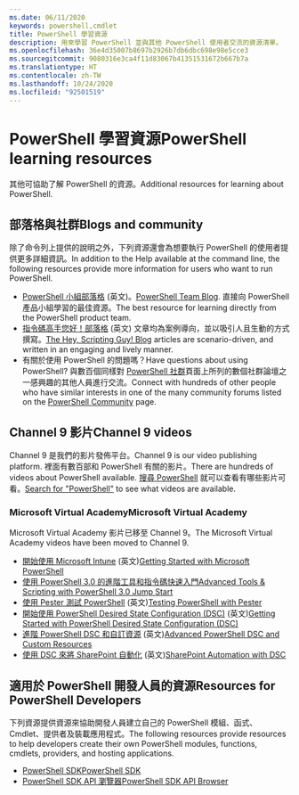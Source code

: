 ```yaml
---
ms.date: 06/11/2020
keywords: powershell,cmdlet
title: PowerShell 學習資源
description: 用來學習 PowerShell 並與其他 PowerShell 使用者交流的資源清單。
ms.openlocfilehash: 36e4d35007b8697b2926b7db6dbc698e98e5cce3
ms.sourcegitcommit: 9080316e3ca4f11d83067b41351531672b667b7a
ms.translationtype: HT
ms.contentlocale: zh-TW
ms.lasthandoff: 10/24/2020
ms.locfileid: "92501519"
---
```

# <a name="powershell-learning-resources"></a><span data-ttu-id="d7b74-104">PowerShell 學習資源</span><span class="sxs-lookup"><span data-stu-id="d7b74-104">PowerShell learning resources</span></span>

<span data-ttu-id="d7b74-105">其他可協助了解 PowerShell 的資源。</span><span class="sxs-lookup"><span data-stu-id="d7b74-105">Additional resources for learning about PowerShell.</span></span>

## <a name="blogs-and-community"></a><span data-ttu-id="d7b74-106">部落格與社群</span><span class="sxs-lookup"><span data-stu-id="d7b74-106">Blogs and community</span></span>

<span data-ttu-id="d7b74-107">除了命令列上提供的說明之外，下列資源還會為想要執行 PowerShell 的使用者提供更多詳細資訊。</span><span class="sxs-lookup"><span data-stu-id="d7b74-107">In addition to the Help available at the command line, the following resources provide more information for users who want to run PowerShell.</span></span>

- <span data-ttu-id="d7b74-108">[PowerShell 小組部落格](https://devblogs.microsoft.com/powershell/) \(英文\)。</span><span class="sxs-lookup"><span data-stu-id="d7b74-108">[PowerShell Team Blog](https://devblogs.microsoft.com/powershell/).</span></span> <span data-ttu-id="d7b74-109">直接向 PowerShell 產品小組學習的最佳資源。</span><span class="sxs-lookup"><span data-stu-id="d7b74-109">The best resource for learning directly from the PowerShell product team.</span></span>
- <span data-ttu-id="d7b74-110">[指令碼高手您好！部落格](https://devblogs.microsoft.com/scripting/) \(英文\) 文章均為案例導向，並以吸引人且生動的方式撰寫。</span><span class="sxs-lookup"><span data-stu-id="d7b74-110">[The Hey, Scripting Guy! Blog](https://devblogs.microsoft.com/scripting/) articles are scenario-driven, and written in an engaging and lively manner.</span></span>
- <span data-ttu-id="d7b74-111">有關於使用 PowerShell 的問題嗎？</span><span class="sxs-lookup"><span data-stu-id="d7b74-111">Have questions about using PowerShell?</span></span> <span data-ttu-id="d7b74-112">與數百個同樣對 [PowerShell 社群](/powershell/scripting/community/community-support)頁面上所列的數個社群論壇之一感興趣的其他人員進行交流。</span><span class="sxs-lookup"><span data-stu-id="d7b74-112">Connect with hundreds of other people who have similar interests in one of the many community forums listed on the [PowerShell Community](/powershell/scripting/community/community-support) page.</span></span>

## <a name="channel-9-videos"></a><span data-ttu-id="d7b74-113">Channel 9 影片</span><span class="sxs-lookup"><span data-stu-id="d7b74-113">Channel 9 videos</span></span>

<span data-ttu-id="d7b74-114">Channel 9 是我們的影片發佈平台。</span><span class="sxs-lookup"><span data-stu-id="d7b74-114">Channel 9 is our video publishing platform.</span></span> <span data-ttu-id="d7b74-115">裡面有數百部和 PowerShell 有關的影片。</span><span class="sxs-lookup"><span data-stu-id="d7b74-115">There are hundreds of videos about PowerShell available.</span></span> <span data-ttu-id="d7b74-116">[搜尋 PowerShell](https://channel9.msdn.com/Tags/powershell) 就可以查看有哪些影片可看。</span><span class="sxs-lookup"><span data-stu-id="d7b74-116">[Search for "PowerShell"](https://channel9.msdn.com/Tags/powershell) to see what videos are available.</span></span>

### <a name="microsoft-virtual-academy"></a><span data-ttu-id="d7b74-117">Microsoft Virtual Academy</span><span class="sxs-lookup"><span data-stu-id="d7b74-117">Microsoft Virtual Academy</span></span>

<span data-ttu-id="d7b74-118">Microsoft Virtual Academy 影片已移至 Channel 9。</span><span class="sxs-lookup"><span data-stu-id="d7b74-118">The Microsoft Virtual Academy videos have been moved to Channel 9.</span></span>

- <span data-ttu-id="d7b74-119">[開始使用 Microsoft Intune](https://channel9.msdn.com/Series/Getting-Started-with-Microsoft-PowerShell) \(英文\)</span><span class="sxs-lookup"><span data-stu-id="d7b74-119">[Getting Started with Microsoft PowerShell](https://channel9.msdn.com/Series/Getting-Started-with-Microsoft-PowerShell)</span></span>
- [<span data-ttu-id="d7b74-120">使用 PowerShell 3.0 的進階工具和指令碼快速入門</span><span class="sxs-lookup"><span data-stu-id="d7b74-120">Advanced Tools & Scripting with PowerShell 3.0 Jump Start</span></span>](https://channel9.msdn.com/Series/Advanced-Tools-and-Scripting-with-PowerShell-3.0-Jump-Start)
- <span data-ttu-id="d7b74-121">[使用 Pester 測試 PowerShell](https://channel9.msdn.com/Series/Testing-PowerShell-with-Pester) \(英文\)</span><span class="sxs-lookup"><span data-stu-id="d7b74-121">[Testing PowerShell with Pester](https://channel9.msdn.com/Series/Testing-PowerShell-with-Pester)</span></span>
- <span data-ttu-id="d7b74-122">[開始使用 PowerShell Desired State Configuration (DSC)](https://channel9.msdn.com/Series/Getting-Started-with-PowerShell-DSC) \(英文\)</span><span class="sxs-lookup"><span data-stu-id="d7b74-122">[Getting Started with PowerShell Desired State Configuration (DSC)](https://channel9.msdn.com/Series/Getting-Started-with-PowerShell-DSC)</span></span>
- <span data-ttu-id="d7b74-123">[進階 PowerShell DSC 和自訂資源](https://channel9.msdn.com/Series/Advanced-PowerShell-DSC-and-Custom-Resources) \(英文\)</span><span class="sxs-lookup"><span data-stu-id="d7b74-123">[Advanced PowerShell DSC and Custom Resources](https://channel9.msdn.com/Series/Advanced-PowerShell-DSC-and-Custom-Resources)</span></span>
- <span data-ttu-id="d7b74-124">[使用 DSC 來將 SharePoint 自動化](https://channel9.msdn.com/Series/SharePoint-Automation-with-DSC) \(英文\)</span><span class="sxs-lookup"><span data-stu-id="d7b74-124">[SharePoint Automation with DSC](https://channel9.msdn.com/Series/SharePoint-Automation-with-DSC)</span></span>

## <a name="resources-for-powershell-developers"></a><span data-ttu-id="d7b74-125">適用於 PowerShell 開發人員的資源</span><span class="sxs-lookup"><span data-stu-id="d7b74-125">Resources for PowerShell Developers</span></span>

<span data-ttu-id="d7b74-126">下列資源提供資源來協助開發人員建立自己的 PowerShell 模組、函式、Cmdlet、提供者及裝載應用程式。</span><span class="sxs-lookup"><span data-stu-id="d7b74-126">The following resources provide resources to help developers create their own PowerShell modules, functions, cmdlets, providers, and hosting applications.</span></span>

- [<span data-ttu-id="d7b74-127">PowerShell SDK</span><span class="sxs-lookup"><span data-stu-id="d7b74-127">PowerShell SDK</span></span>](/powershell/scripting/developer/windows-powershell)
- [<span data-ttu-id="d7b74-128">PowerShell SDK API 瀏覽器</span><span class="sxs-lookup"><span data-stu-id="d7b74-128">PowerShell SDK API Browser</span></span>](/dotnet/api/system.management.automation)
